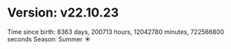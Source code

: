 # Version: v22.10.23
Time since birth: 8363 days, 200713 hours, 12042780 minutes, 722566800 seconds
Season: Summer ☀️
